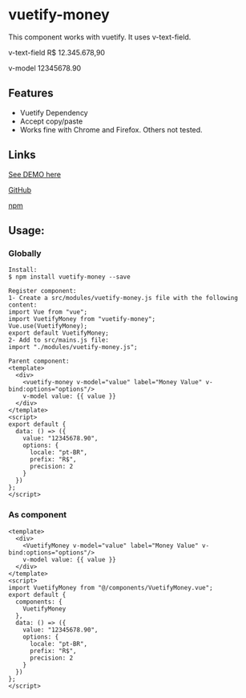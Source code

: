 # vuetify-money

This component works with vuetify. It uses v-text-field.

v-text-field
R$ 12.345.678,90

v-model
12345678.90

## Features

- Vuetify Dependency
- Accept copy/paste
- Works fine with Chrome and Firefox. Others not tested.

## Links
<p><a href="https://59hh7.codesandbox.io/" target="_blank">See DEMO here</a></p>
<p><a href="https://github.com/juareznasato/vuetify-money" target="_blank">GitHub</a></p>
<p><a href="https://www.npmjs.com/package/vuetify-money" target="_blank">npm</a></p>

## Usage:

### Globally
```
Install:
$ npm install vuetify-money --save

Register component:
1- Create a src/modules/vuetify-money.js file with the following content:
import Vue from "vue";
import VuetifyMoney from "vuetify-money";
Vue.use(VuetifyMoney);
export default VuetifyMoney;
2- Add to src/mains.js file:
import "./modules/vuetify-money.js";

Parent component:
<template>
  <div>
    <vuetify-money v-model="value" label="Money Value" v-bind:options="options"/>
    v-model value: {{ value }}
  </div>
</template>
<script>
export default {
  data: () => ({
    value: "12345678.90",
    options: {
      locale: "pt-BR",
      prefix: "R$",
      precision: 2
    }
  })
};
</script>

```
### As component
```
<template>
  <div>
    <VuetifyMoney v-model="value" label="Money Value" v-bind:options="options"/>
    v-model value: {{ value }}
  </div>
</template>
<script>
import VuetifyMoney from "@/components/VuetifyMoney.vue";
export default {
  components: {
    VuetifyMoney
  },
  data: () => ({
    value: "12345678.90",
    options: {
      locale: "pt-BR",
      prefix: "R$",
      precision: 2
    }
  })
};
</script>
```
